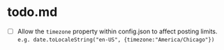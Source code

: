 # todo.md

- [ ] Allow the `timezone` property within config.json to affect posting limits. `e.g. date.toLocaleString("en-US", {timezone:"America/Chicago"})`